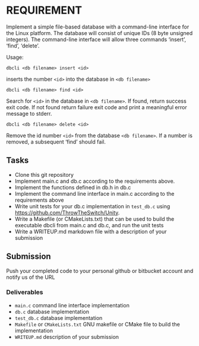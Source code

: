 # REQUIREMENT
Implement a simple file-based database with a command-line interface for the Linux
platform. The database will consist of unique IDs (8 byte unsigned integers). The
command-line interface will allow three commands ‘insert’, ‘find’, ‘delete’.

Usage:

`dbcli <db filename> insert <id>`

inserts the number `<id>` into the database in `<db filename>`

`dbcli <db filename> find <id>`

Search for `<id>` in the database in `<db filename>`. If found, return success exit code. If not
found return failure exit code and print a meaningful error message to stderr.

`dbcli <db filename> delete <id>`

Remove the id number `<id>` from the database `<db filename>`. If a number is removed, a
subsequent ‘find’ should fail.

## Tasks
- Clone this git repository
- Implement main.c and db.c according to the requirements above.
- Implement the functions defined in db.h in db.c
- Implement the command line interface in main.c according to the requirements
  above
- Write unit tests for your db.c implementation in `test_db.c` using https://github.com/ThrowTheSwitch/Unity.
- Write a Makefile (or CMakeLists.txt) that can be used to build the executable dbcli from main.c and db.c, and run the unit tests
- Write a WRITEUP.md markdown file with a description of your submission

## Submission
Push your completed code to your personal github or bitbucket account and notify
us of the URL

### Deliverables
- `main.c` command line interface implementation
- `db.c`  database implementation
- `test_db.c` database implementation
- `Makefile` or `CMakeLists.txt` GNU makefile or CMake file to build the implementation
- `WRITEUP.md` description of your submission

